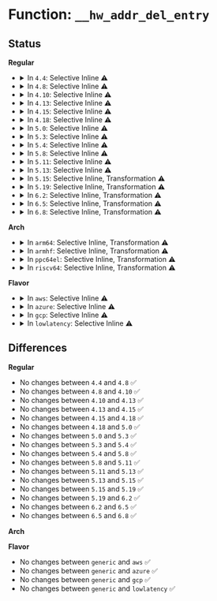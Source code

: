 # Function: <code>__hw_addr_del_entry</code>

## Status
<b>Regular</b>
<ul>
<li>
<details>
<summary>In <code>4.4</code>: Selective Inline ⚠️</summary>

```c
int __hw_addr_del_entry(struct netdev_hw_addr_list *list, struct netdev_hw_addr *ha, bool global, bool sync);
```

**Collision:** Unique Static

**Inline:** Selective

**Transformation:** False

**Instances:**

```
In net/core/dev_addr_lists.c (ffffffff81722d30)
Location: net/core/dev_addr_lists.c:92
Inline: True
Direct callers:
  - net/core/dev_addr_lists.c:__hw_addr_del_ex
  - net/core/dev_addr_lists.c:__hw_addr_sync_dev
  - net/core/dev_addr_lists.c:__hw_addr_unsync_dev
```
**Symbols:**

```
ffffffff81722d30-ffffffff81722dcc: __hw_addr_del_entry (STB_LOCAL)
```
</details>
</li>
<li>
<details>
<summary>In <code>4.8</code>: Selective Inline ⚠️</summary>

```c
int __hw_addr_del_entry(struct netdev_hw_addr_list *list, struct netdev_hw_addr *ha, bool global, bool sync);
```

**Collision:** Unique Static

**Inline:** Selective

**Transformation:** False

**Instances:**

```
In net/core/dev_addr_lists.c (ffffffff8178c780)
Location: net/core/dev_addr_lists.c:92
Inline: True
Direct callers:
  - net/core/dev_addr_lists.c:__hw_addr_unsync_dev
  - net/core/dev_addr_lists.c:__hw_addr_sync_dev
  - net/core/dev_addr_lists.c:__hw_addr_del_ex
```
**Symbols:**

```
ffffffff8178c780-ffffffff8178c81c: __hw_addr_del_entry (STB_LOCAL)
```
</details>
</li>
<li>
<details>
<summary>In <code>4.10</code>: Selective Inline ⚠️</summary>

```c
int __hw_addr_del_entry(struct netdev_hw_addr_list *list, struct netdev_hw_addr *ha, bool global, bool sync);
```

**Collision:** Unique Static

**Inline:** Selective

**Transformation:** False

**Instances:**

```
In net/core/dev_addr_lists.c (ffffffff817ba050)
Location: net/core/dev_addr_lists.c:92
Inline: True
Direct callers:
  - net/core/dev_addr_lists.c:__hw_addr_unsync_dev
  - net/core/dev_addr_lists.c:__hw_addr_sync_dev
  - net/core/dev_addr_lists.c:__hw_addr_del_ex
```
**Symbols:**

```
ffffffff817ba050-ffffffff817ba0ec: __hw_addr_del_entry (STB_LOCAL)
```
</details>
</li>
<li>
<details>
<summary>In <code>4.13</code>: Selective Inline ⚠️</summary>

```c
int __hw_addr_del_entry(struct netdev_hw_addr_list *list, struct netdev_hw_addr *ha, bool global, bool sync);
```

**Collision:** Unique Static

**Inline:** Selective

**Transformation:** False

**Instances:**

```
In net/core/dev_addr_lists.c (ffffffff817d8b90)
Location: net/core/dev_addr_lists.c:92
Inline: True
Direct callers:
  - net/core/dev_addr_lists.c:__hw_addr_unsync_dev
  - net/core/dev_addr_lists.c:__hw_addr_sync_dev
  - net/core/dev_addr_lists.c:__hw_addr_del_ex
```
**Symbols:**

```
ffffffff817d8b90-ffffffff817d8c2d: __hw_addr_del_entry (STB_LOCAL)
```
</details>
</li>
<li>
<details>
<summary>In <code>4.15</code>: Selective Inline ⚠️</summary>

```c
int __hw_addr_del_entry(struct netdev_hw_addr_list *list, struct netdev_hw_addr *ha, bool global, bool sync);
```

**Collision:** Unique Static

**Inline:** Selective

**Transformation:** False

**Instances:**

```
In net/core/dev_addr_lists.c (ffffffff81853290)
Location: net/core/dev_addr_lists.c:92
Inline: True
Direct callers:
  - net/core/dev_addr_lists.c:__hw_addr_unsync_dev
  - net/core/dev_addr_lists.c:__hw_addr_sync_dev
  - net/core/dev_addr_lists.c:__hw_addr_del_ex
```
**Symbols:**

```
ffffffff81853290-ffffffff8185332d: __hw_addr_del_entry (STB_LOCAL)
```
</details>
</li>
<li>
<details>
<summary>In <code>4.18</code>: Selective Inline ⚠️</summary>

```c
int __hw_addr_del_entry(struct netdev_hw_addr_list *list, struct netdev_hw_addr *ha, bool global, bool sync);
```

**Collision:** Unique Static

**Inline:** Selective

**Transformation:** False

**Instances:**

```
In net/core/dev_addr_lists.c (ffffffff8189e9b0)
Location: net/core/dev_addr_lists.c:92
Inline: True
Direct callers:
  - net/core/dev_addr_lists.c:__hw_addr_unsync_dev
  - net/core/dev_addr_lists.c:__hw_addr_sync_dev
  - net/core/dev_addr_lists.c:__hw_addr_del_ex
```
**Symbols:**

```
ffffffff8189e9b0-ffffffff8189ea43: __hw_addr_del_entry (STB_LOCAL)
```
</details>
</li>
<li>
<details>
<summary>In <code>5.0</code>: Selective Inline ⚠️</summary>

```c
int __hw_addr_del_entry(struct netdev_hw_addr_list *list, struct netdev_hw_addr *ha, bool global, bool sync);
```

**Collision:** Unique Static

**Inline:** Selective

**Transformation:** False

**Instances:**

```
In net/core/dev_addr_lists.c (ffffffff818c11f0)
Location: net/core/dev_addr_lists.c:92
Inline: True
Direct callers:
  - net/core/dev_addr_lists.c:__hw_addr_unsync_dev
  - net/core/dev_addr_lists.c:__hw_addr_ref_unsync_dev
  - net/core/dev_addr_lists.c:__hw_addr_ref_sync_dev
  - net/core/dev_addr_lists.c:__hw_addr_sync_dev
  - net/core/dev_addr_lists.c:__hw_addr_del_ex
```
**Symbols:**

```
ffffffff818c11f0-ffffffff818c1283: __hw_addr_del_entry (STB_LOCAL)
```
</details>
</li>
<li>
<details>
<summary>In <code>5.3</code>: Selective Inline ⚠️</summary>

```c
int __hw_addr_del_entry(struct netdev_hw_addr_list *list, struct netdev_hw_addr *ha, bool global, bool sync);
```

**Collision:** Unique Static

**Inline:** Selective

**Transformation:** False

**Instances:**

```
In net/core/dev_addr_lists.c (ffffffff8190d910)
Location: net/core/dev_addr_lists.c:88
Inline: True
Direct callers:
  - net/core/dev_addr_lists.c:__hw_addr_unsync_dev
  - net/core/dev_addr_lists.c:__hw_addr_ref_unsync_dev
  - net/core/dev_addr_lists.c:__hw_addr_ref_sync_dev
  - net/core/dev_addr_lists.c:__hw_addr_sync_dev
  - net/core/dev_addr_lists.c:__hw_addr_del_ex
```
**Symbols:**

```
ffffffff8190d910-ffffffff8190d9ad: __hw_addr_del_entry (STB_LOCAL)
```
</details>
</li>
<li>
<details>
<summary>In <code>5.4</code>: Selective Inline ⚠️</summary>

```c
int __hw_addr_del_entry(struct netdev_hw_addr_list *list, struct netdev_hw_addr *ha, bool global, bool sync);
```

**Collision:** Unique Static

**Inline:** Selective

**Transformation:** False

**Instances:**

```
In net/core/dev_addr_lists.c (ffffffff8193ff50)
Location: net/core/dev_addr_lists.c:88
Inline: True
Direct callers:
  - net/core/dev_addr_lists.c:__hw_addr_unsync_dev
  - net/core/dev_addr_lists.c:__hw_addr_ref_unsync_dev
  - net/core/dev_addr_lists.c:__hw_addr_ref_sync_dev
  - net/core/dev_addr_lists.c:__hw_addr_sync_dev
  - net/core/dev_addr_lists.c:__hw_addr_del_ex
```
**Symbols:**

```
ffffffff8193ff50-ffffffff8193ffed: __hw_addr_del_entry (STB_LOCAL)
```
</details>
</li>
<li>
<details>
<summary>In <code>5.8</code>: Selective Inline ⚠️</summary>

```c
int __hw_addr_del_entry(struct netdev_hw_addr_list *list, struct netdev_hw_addr *ha, bool global, bool sync);
```

**Collision:** Unique Static

**Inline:** Selective

**Transformation:** False

**Instances:**

```
In net/core/dev_addr_lists.c (ffffffff81a10514)
Location: net/core/dev_addr_lists.c:88
Inline: True
Inline callers:
  - net/core/dev_addr_lists.c:__hw_addr_unsync_dev
  - net/core/dev_addr_lists.c:__hw_addr_ref_unsync_dev
Direct callers:
  - net/core/dev_addr_lists.c:__hw_addr_ref_sync_dev
  - net/core/dev_addr_lists.c:__hw_addr_sync_dev
  - net/core/dev_addr_lists.c:__hw_addr_unsync
  - net/core/dev_addr_lists.c:__hw_addr_sync
  - net/core/dev_addr_lists.c:__hw_addr_sync_multiple
  - net/core/dev_addr_lists.c:__hw_addr_del_ex
```
**Symbols:**

```
ffffffff81a0f440-ffffffff81a0f4dd: __hw_addr_del_entry (STB_LOCAL)
```
</details>
</li>
<li>
<details>
<summary>In <code>5.11</code>: Selective Inline ⚠️</summary>

```c
int __hw_addr_del_entry(struct netdev_hw_addr_list *list, struct netdev_hw_addr *ha, bool global, bool sync);
```

**Collision:** Unique Static

**Inline:** Selective

**Transformation:** False

**Instances:**

```
In net/core/dev_addr_lists.c (ffffffff81a108e4)
Location: net/core/dev_addr_lists.c:88
Inline: True
Inline callers:
  - net/core/dev_addr_lists.c:__hw_addr_unsync_dev
  - net/core/dev_addr_lists.c:__hw_addr_ref_unsync_dev
Direct callers:
  - net/core/dev_addr_lists.c:__hw_addr_ref_sync_dev
  - net/core/dev_addr_lists.c:__hw_addr_sync_dev
  - net/core/dev_addr_lists.c:__hw_addr_unsync
  - net/core/dev_addr_lists.c:__hw_addr_sync
  - net/core/dev_addr_lists.c:__hw_addr_sync_multiple
  - net/core/dev_addr_lists.c:__hw_addr_del_ex
```
**Symbols:**

```
ffffffff81a0f7d0-ffffffff81a0f86d: __hw_addr_del_entry (STB_LOCAL)
```
</details>
</li>
<li>
<details>
<summary>In <code>5.13</code>: Selective Inline ⚠️</summary>

```c
int __hw_addr_del_entry(struct netdev_hw_addr_list *list, struct netdev_hw_addr *ha, bool global, bool sync);
```

**Collision:** Unique Static

**Inline:** Selective

**Transformation:** False

**Instances:**

```
In net/core/dev_addr_lists.c (ffffffff819f7554)
Location: net/core/dev_addr_lists.c:88
Inline: True
Inline callers:
  - net/core/dev_addr_lists.c:__hw_addr_unsync_dev
  - net/core/dev_addr_lists.c:__hw_addr_ref_unsync_dev
Direct callers:
  - net/core/dev_addr_lists.c:__hw_addr_ref_sync_dev
  - net/core/dev_addr_lists.c:__hw_addr_sync_dev
  - net/core/dev_addr_lists.c:__hw_addr_unsync
  - net/core/dev_addr_lists.c:__hw_addr_sync
  - net/core/dev_addr_lists.c:__hw_addr_sync_multiple
  - net/core/dev_addr_lists.c:__hw_addr_del_ex
```
**Symbols:**

```
ffffffff819f6640-ffffffff819f66dd: __hw_addr_del_entry (STB_LOCAL)
```
</details>
</li>
<li>
<details>
<summary>In <code>5.15</code>: Selective Inline, Transformation ⚠️</summary>

```c
int __hw_addr_del_entry(struct netdev_hw_addr_list *list, struct netdev_hw_addr *ha, bool global, bool sync);
```

**Collision:** Unique Static

**Inline:** Selective

**Transformation:** True

**Instances:**

```
In net/core/dev_addr_lists.c (ffffffff81aa91c7)
Location: net/core/dev_addr_lists.c:122
Inline: True
Inline callers:
  - net/core/dev_addr_lists.c:__hw_addr_unsync_dev
Direct callers:
  - net/core/dev_addr_lists.c:__hw_addr_ref_unsync_dev
  - net/core/dev_addr_lists.c:__hw_addr_ref_sync_dev
  - net/core/dev_addr_lists.c:__hw_addr_sync_dev
  - net/core/dev_addr_lists.c:__hw_addr_unsync
  - net/core/dev_addr_lists.c:__hw_addr_sync
  - net/core/dev_addr_lists.c:__hw_addr_sync_multiple
  - net/core/dev_addr_lists.c:__hw_addr_del_ex
```
**Symbols:**

```
ffffffff81aa8450-ffffffff81aa8536: __hw_addr_del_entry (STB_LOCAL)
ffffffff81d36921-ffffffff81d3693c: __hw_addr_del_entry.cold (STB_LOCAL)
```
</details>
</li>
<li>
<details>
<summary>In <code>5.19</code>: Selective Inline, Transformation ⚠️</summary>

```c
int __hw_addr_del_entry(struct netdev_hw_addr_list *list, struct netdev_hw_addr *ha, bool global, bool sync);
```

**Collision:** Unique Static

**Inline:** Selective

**Transformation:** True

**Instances:**

```
In net/core/dev_addr_lists.c (ffffffff81c21385)
Location: net/core/dev_addr_lists.c:139
Inline: True
Inline callers:
  - net/core/dev_addr_lists.c:__hw_addr_unsync_dev
Direct callers:
  - net/core/dev_addr_lists.c:__hw_addr_ref_unsync_dev
  - net/core/dev_addr_lists.c:__hw_addr_ref_sync_dev
  - net/core/dev_addr_lists.c:__hw_addr_sync_dev
  - net/core/dev_addr_lists.c:__hw_addr_unsync
  - net/core/dev_addr_lists.c:__hw_addr_sync
  - net/core/dev_addr_lists.c:__hw_addr_sync_multiple
  - net/core/dev_addr_lists.c:__hw_addr_del_ex
```
**Symbols:**

```
ffffffff81c20410-ffffffff81c204e8: __hw_addr_del_entry (STB_LOCAL)
ffffffff81f0316e-ffffffff81f03189: __hw_addr_del_entry.cold (STB_LOCAL)
```
</details>
</li>
<li>
<details>
<summary>In <code>6.2</code>: Selective Inline, Transformation ⚠️</summary>

```c
int __hw_addr_del_entry(struct netdev_hw_addr_list *list, struct netdev_hw_addr *ha, bool global, bool sync);
```

**Collision:** Unique Static

**Inline:** Selective

**Transformation:** True

**Instances:**

```
In net/core/dev_addr_lists.c (ffffffff81dd3465)
Location: net/core/dev_addr_lists.c:139
Inline: True
Inline callers:
  - net/core/dev_addr_lists.c:__hw_addr_unsync_dev
Direct callers:
  - net/core/dev_addr_lists.c:__hw_addr_ref_unsync_dev
  - net/core/dev_addr_lists.c:__hw_addr_ref_sync_dev
  - net/core/dev_addr_lists.c:__hw_addr_sync_dev
  - net/core/dev_addr_lists.c:__hw_addr_unsync
  - net/core/dev_addr_lists.c:__hw_addr_sync
  - net/core/dev_addr_lists.c:__hw_addr_sync_multiple
  - net/core/dev_addr_lists.c:__hw_addr_del_ex
```
**Symbols:**

```
ffffffff81dd23a0-ffffffff81dd2478: __hw_addr_del_entry (STB_LOCAL)
ffffffff820aba7a-ffffffff820aba95: __hw_addr_del_entry.cold (STB_LOCAL)
```
</details>
</li>
<li>
<details>
<summary>In <code>6.5</code>: Selective Inline, Transformation ⚠️</summary>

```c
int __hw_addr_del_entry(struct netdev_hw_addr_list *list, struct netdev_hw_addr *ha, bool global, bool sync);
```

**Collision:** Unique Static

**Inline:** Selective

**Transformation:** True

**Instances:**

```
In net/core/dev_addr_lists.c (ffffffff81e44025)
Location: net/core/dev_addr_lists.c:139
Inline: True
Inline callers:
  - net/core/dev_addr_lists.c:__hw_addr_unsync_dev
Direct callers:
  - net/core/dev_addr_lists.c:__hw_addr_ref_unsync_dev
  - net/core/dev_addr_lists.c:__hw_addr_ref_sync_dev
  - net/core/dev_addr_lists.c:__hw_addr_sync_dev
  - net/core/dev_addr_lists.c:__hw_addr_unsync
  - net/core/dev_addr_lists.c:__hw_addr_sync
  - net/core/dev_addr_lists.c:__hw_addr_sync_multiple
  - net/core/dev_addr_lists.c:__hw_addr_del_ex
```
**Symbols:**

```
ffffffff81e42f70-ffffffff81e43042: __hw_addr_del_entry (STB_LOCAL)
ffffffff8212d1b7-ffffffff8212d1d2: __hw_addr_del_entry.cold (STB_LOCAL)
```
</details>
</li>
<li>
<details>
<summary>In <code>6.8</code>: Selective Inline, Transformation ⚠️</summary>

```c
int __hw_addr_del_entry(struct netdev_hw_addr_list *list, struct netdev_hw_addr *ha, bool global, bool sync);
```

**Collision:** Unique Static

**Inline:** Selective

**Transformation:** True

**Instances:**

```
In net/core/dev_addr_lists.c (ffffffff81f02c75)
Location: net/core/dev_addr_lists.c:139
Inline: True
Inline callers:
  - net/core/dev_addr_lists.c:__hw_addr_unsync_dev
Direct callers:
  - net/core/dev_addr_lists.c:__hw_addr_ref_unsync_dev
  - net/core/dev_addr_lists.c:__hw_addr_ref_sync_dev
  - net/core/dev_addr_lists.c:__hw_addr_sync_dev
  - net/core/dev_addr_lists.c:__hw_addr_unsync
  - net/core/dev_addr_lists.c:__hw_addr_sync
  - net/core/dev_addr_lists.c:__hw_addr_sync_multiple
  - net/core/dev_addr_lists.c:__hw_addr_del_ex
```
**Symbols:**

```
ffffffff81f01bc0-ffffffff81f01c92: __hw_addr_del_entry (STB_LOCAL)
ffffffff8220eee3-ffffffff8220eefe: __hw_addr_del_entry.cold (STB_LOCAL)
```
</details>
</li>
</ul>
<b>Arch</b>
<ul>
<li>
<details>
<summary>In <code>arm64</code>: Selective Inline, Transformation ⚠️</summary>

**Collision:** Unique Static

**Inline:** Selective

**Transformation:** True

**Instances:**

```
In net/core/dev_addr_lists.c (ffff800010bdf294)
Location: net/core/dev_addr_lists.c:88
Inline: True
Inline callers:
  - net/core/dev_addr_lists.c:__hw_addr_unsync_dev
  - net/core/dev_addr_lists.c:__hw_addr_ref_unsync_dev
  - net/core/dev_addr_lists.c:__hw_addr_ref_sync_dev
  - net/core/dev_addr_lists.c:__hw_addr_sync_dev
  - net/core/dev_addr_lists.c:__hw_addr_del_ex
Direct callers:
  - net/core/dev_addr_lists.c:__hw_addr_unsync_dev
  - net/core/dev_addr_lists.c:__hw_addr_ref_unsync_dev
  - net/core/dev_addr_lists.c:__hw_addr_ref_sync_dev
  - net/core/dev_addr_lists.c:__hw_addr_sync_dev
  - net/core/dev_addr_lists.c:__hw_addr_del_ex
```
**Symbols:**

```
ffff800010bdecd0-ffff800010bded30: __hw_addr_del_entry.isra.0.part.0 (STB_LOCAL)
```
</details>
</li>
<li>
<details>
<summary>In <code>armhf</code>: Selective Inline, Transformation ⚠️</summary>

**Collision:** Unique Static

**Inline:** Selective

**Transformation:** True

**Instances:**

```
In net/core/dev_addr_lists.c (c0cfa29c)
Location: net/core/dev_addr_lists.c:88
Inline: True
Inline callers:
  - net/core/dev_addr_lists.c:__hw_addr_unsync_dev
  - net/core/dev_addr_lists.c:__hw_addr_ref_unsync_dev
  - net/core/dev_addr_lists.c:__hw_addr_ref_sync_dev
  - net/core/dev_addr_lists.c:__hw_addr_sync_dev
  - net/core/dev_addr_lists.c:__hw_addr_del_ex
Direct callers:
  - net/core/dev_addr_lists.c:__hw_addr_unsync_dev
  - net/core/dev_addr_lists.c:__hw_addr_ref_unsync_dev
  - net/core/dev_addr_lists.c:__hw_addr_ref_sync_dev
  - net/core/dev_addr_lists.c:__hw_addr_sync_dev
  - net/core/dev_addr_lists.c:__hw_addr_del_ex
```
**Symbols:**

```
c0cf9c10-c0cf9c68: __hw_addr_del_entry.part.0 (STB_LOCAL)
```
</details>
</li>
<li>
<details>
<summary>In <code>ppc64el</code>: Selective Inline, Transformation ⚠️</summary>

**Collision:** Unique Static

**Inline:** Selective

**Transformation:** True

**Instances:**

```
In net/core/dev_addr_lists.c (c000000000cc0788)
Location: net/core/dev_addr_lists.c:88
Inline: True
Inline callers:
  - net/core/dev_addr_lists.c:__hw_addr_unsync_dev
  - net/core/dev_addr_lists.c:__hw_addr_ref_unsync_dev
  - net/core/dev_addr_lists.c:__hw_addr_ref_sync_dev
  - net/core/dev_addr_lists.c:__hw_addr_sync_dev
  - net/core/dev_addr_lists.c:__hw_addr_del_ex
Direct callers:
  - net/core/dev_addr_lists.c:__hw_addr_unsync_dev
  - net/core/dev_addr_lists.c:__hw_addr_ref_unsync_dev
  - net/core/dev_addr_lists.c:__hw_addr_ref_sync_dev
  - net/core/dev_addr_lists.c:__hw_addr_sync_dev
  - net/core/dev_addr_lists.c:__hw_addr_del_ex
```
**Symbols:**

```
c000000000cbfc90-c000000000cbfd18: __hw_addr_del_entry.isra.0.part.0 (STB_LOCAL)
```
</details>
</li>
<li>
<details>
<summary>In <code>riscv64</code>: Selective Inline, Transformation ⚠️</summary>

**Collision:** Unique Static

**Inline:** Selective

**Transformation:** True

**Instances:**

```
In net/core/dev_addr_lists.c (ffffffe0007663c4)
Location: net/core/dev_addr_lists.c:88
Inline: True
Inline callers:
  - net/core/dev_addr_lists.c:__hw_addr_unsync_dev
  - net/core/dev_addr_lists.c:__hw_addr_ref_unsync_dev
  - net/core/dev_addr_lists.c:__hw_addr_ref_sync_dev
  - net/core/dev_addr_lists.c:__hw_addr_sync_dev
  - net/core/dev_addr_lists.c:__hw_addr_del_ex
Direct callers:
  - net/core/dev_addr_lists.c:__hw_addr_unsync_dev
  - net/core/dev_addr_lists.c:__hw_addr_ref_unsync_dev
  - net/core/dev_addr_lists.c:__hw_addr_ref_sync_dev
  - net/core/dev_addr_lists.c:__hw_addr_sync_dev
  - net/core/dev_addr_lists.c:__hw_addr_del_ex
```
**Symbols:**

```
ffffffe000765e3e-ffffffe000765e90: __hw_addr_del_entry.isra.0.part.0 (STB_LOCAL)
```
</details>
</li>
</ul>
<b>Flavor</b>
<ul>
<li>
<details>
<summary>In <code>aws</code>: Selective Inline ⚠️</summary>

```c
int __hw_addr_del_entry(struct netdev_hw_addr_list *list, struct netdev_hw_addr *ha, bool global, bool sync);
```

**Collision:** Unique Static

**Inline:** Selective

**Transformation:** False

**Instances:**

```
In net/core/dev_addr_lists.c (ffffffff818dff20)
Location: net/core/dev_addr_lists.c:88
Inline: True
Direct callers:
  - net/core/dev_addr_lists.c:__hw_addr_unsync_dev
  - net/core/dev_addr_lists.c:__hw_addr_ref_unsync_dev
  - net/core/dev_addr_lists.c:__hw_addr_ref_sync_dev
  - net/core/dev_addr_lists.c:__hw_addr_sync_dev
  - net/core/dev_addr_lists.c:__hw_addr_del_ex
```
**Symbols:**

```
ffffffff818dff20-ffffffff818dffbd: __hw_addr_del_entry (STB_LOCAL)
```
</details>
</li>
<li>
<details>
<summary>In <code>azure</code>: Selective Inline ⚠️</summary>

```c
int __hw_addr_del_entry(struct netdev_hw_addr_list *list, struct netdev_hw_addr *ha, bool global, bool sync);
```

**Collision:** Unique Static

**Inline:** Selective

**Transformation:** False

**Instances:**

```
In net/core/dev_addr_lists.c (ffffffff81899d60)
Location: net/core/dev_addr_lists.c:88
Inline: True
Direct callers:
  - net/core/dev_addr_lists.c:__hw_addr_unsync_dev
  - net/core/dev_addr_lists.c:__hw_addr_ref_unsync_dev
  - net/core/dev_addr_lists.c:__hw_addr_ref_sync_dev
  - net/core/dev_addr_lists.c:__hw_addr_sync_dev
  - net/core/dev_addr_lists.c:__hw_addr_del_ex
```
**Symbols:**

```
ffffffff81899d60-ffffffff81899dfd: __hw_addr_del_entry (STB_LOCAL)
```
</details>
</li>
<li>
<details>
<summary>In <code>gcp</code>: Selective Inline ⚠️</summary>

```c
int __hw_addr_del_entry(struct netdev_hw_addr_list *list, struct netdev_hw_addr *ha, bool global, bool sync);
```

**Collision:** Unique Static

**Inline:** Selective

**Transformation:** False

**Instances:**

```
In net/core/dev_addr_lists.c (ffffffff81930f50)
Location: net/core/dev_addr_lists.c:88
Inline: True
Direct callers:
  - net/core/dev_addr_lists.c:__hw_addr_unsync_dev
  - net/core/dev_addr_lists.c:__hw_addr_ref_unsync_dev
  - net/core/dev_addr_lists.c:__hw_addr_ref_sync_dev
  - net/core/dev_addr_lists.c:__hw_addr_sync_dev
  - net/core/dev_addr_lists.c:__hw_addr_del_ex
```
**Symbols:**

```
ffffffff81930f50-ffffffff81930fed: __hw_addr_del_entry (STB_LOCAL)
```
</details>
</li>
<li>
<details>
<summary>In <code>lowlatency</code>: Selective Inline ⚠️</summary>

```c
int __hw_addr_del_entry(struct netdev_hw_addr_list *list, struct netdev_hw_addr *ha, bool global, bool sync);
```

**Collision:** Unique Static

**Inline:** Selective

**Transformation:** False

**Instances:**

```
In net/core/dev_addr_lists.c (ffffffff81952620)
Location: net/core/dev_addr_lists.c:88
Inline: True
Direct callers:
  - net/core/dev_addr_lists.c:__hw_addr_unsync_dev
  - net/core/dev_addr_lists.c:__hw_addr_ref_unsync_dev
  - net/core/dev_addr_lists.c:__hw_addr_ref_sync_dev
  - net/core/dev_addr_lists.c:__hw_addr_sync_dev
  - net/core/dev_addr_lists.c:__hw_addr_del_ex
```
**Symbols:**

```
ffffffff81952620-ffffffff819526bd: __hw_addr_del_entry (STB_LOCAL)
```
</details>
</li>
</ul>

## Differences
<b>Regular</b>
<ul>
<li>
No changes between <code>4.4</code> and <code>4.8</code> ✅
</li>
<li>
No changes between <code>4.8</code> and <code>4.10</code> ✅
</li>
<li>
No changes between <code>4.10</code> and <code>4.13</code> ✅
</li>
<li>
No changes between <code>4.13</code> and <code>4.15</code> ✅
</li>
<li>
No changes between <code>4.15</code> and <code>4.18</code> ✅
</li>
<li>
No changes between <code>4.18</code> and <code>5.0</code> ✅
</li>
<li>
No changes between <code>5.0</code> and <code>5.3</code> ✅
</li>
<li>
No changes between <code>5.3</code> and <code>5.4</code> ✅
</li>
<li>
No changes between <code>5.4</code> and <code>5.8</code> ✅
</li>
<li>
No changes between <code>5.8</code> and <code>5.11</code> ✅
</li>
<li>
No changes between <code>5.11</code> and <code>5.13</code> ✅
</li>
<li>
No changes between <code>5.13</code> and <code>5.15</code> ✅
</li>
<li>
No changes between <code>5.15</code> and <code>5.19</code> ✅
</li>
<li>
No changes between <code>5.19</code> and <code>6.2</code> ✅
</li>
<li>
No changes between <code>6.2</code> and <code>6.5</code> ✅
</li>
<li>
No changes between <code>6.5</code> and <code>6.8</code> ✅
</li>
</ul>
<b>Arch</b>
<ul>
</ul>
<b>Flavor</b>
<ul>
<li>
No changes between <code>generic</code> and <code>aws</code> ✅
</li>
<li>
No changes between <code>generic</code> and <code>azure</code> ✅
</li>
<li>
No changes between <code>generic</code> and <code>gcp</code> ✅
</li>
<li>
No changes between <code>generic</code> and <code>lowlatency</code> ✅
</li>
</ul>

